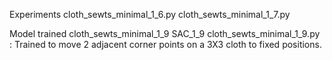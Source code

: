 Experiments
cloth_sewts_minimal_1_6.py
cloth_sewts_minimal_1_7.py

Model trained
cloth_sewts_minimal_1_9
SAC_1_9
cloth_sewts_minimal_1_9.py : Trained to move 2 adjacent corner points on a 3X3 cloth to fixed positions.

